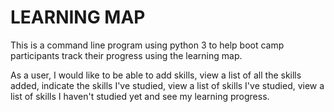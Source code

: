 # LEARNING MAP
This is a command line program using python 3 to help boot camp participants track their progress using the learning map.

As a user, I would like to be able to add skills, view a list of all the skills added, indicate the skills I've studied, view a list of skills I've studied, view a list of skills I haven't studied yet and see my learning progress.
